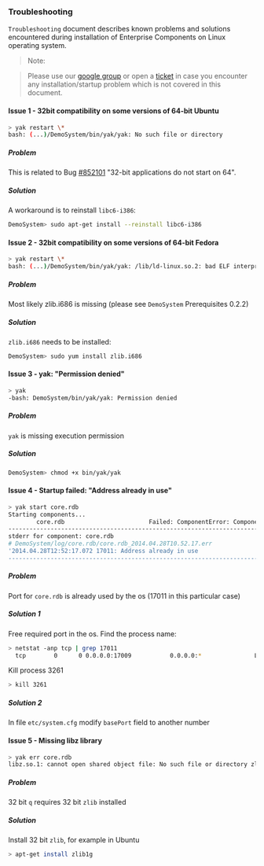 <!-----------  https://github.com/exxeleron/enterprise-components/edit/master/tutorial/Troubleshooting_linux.md ------>

###                                           **Troubleshooting**

<!--------------------------------------------------------------------------------------------------------------------->
`Troubleshooting` document describes known problems and solutions encountered during installation of Enterprise 
Components on Linux operating system.

> Note:
  
> Please use our [google group](https://groups.google.com/d/forum/exxeleron) 
or open a [ticket](https://github.com/exxeleron/enterprise-components/issues) 
in case you encounter any installation/startup problem which is not covered in this document.


<!--------------------------------------------------------------------------------------------------------------------->
#### Issue 1 - 32bit compatibility on some versions of 64-bit Ubuntu
```bash
> yak restart \*
bash: (...)/DemoSystem/bin/yak/yak: No such file or directory
```

##### Problem
This is related to Bug [#852101](https://bugs.launchpad.net/ubuntu/+source/ia32-libs/+bug/852101) "32-bit applications do not start on 64".
 
##### Solution
A workaround is to reinstall `libc6-i386`:

```bash
DemoSystem> sudo apt-get install --reinstall libc6-i386
```
  
  
<!--------------------------------------------------------------------------------------------------------------------->
#### Issue 2 - 32bit compatibility on some versions of 64-bit Fedora
```bash
> yak restart \*
bash: (...)/DemoSystem/bin/yak/yak: /lib/ld-linux.so.2: bad ELF interpreter: No such file or directory
```

##### Problem
Most likely zlib.i686 is missing (please see `DemoSystem` Prerequisites 0.2.2) 
 
##### Solution
`zlib.i686` needs to be installed:

```bash
DemoSystem> sudo yum install zlib.i686
```


<!--------------------------------------------------------------------------------------------------------------------->
#### Issue 3 - yak: "Permission denied"
```bash
> yak
-bash: DemoSystem/bin/yak/yak: Permission denied
```

##### Problem
`yak` is missing execution permission

##### Solution
```bash
DemoSystem> chmod +x bin/yak/yak
```


<!--------------------------------------------------------------------------------------------------------------------->
#### Issue 4 - Startup failed: "Address already in use"
```bash
> yak start core.rdb
Starting components...
        core.rdb                        Failed: ComponentError: Component core.rdb finished prematurely with code 1
--------------------------------------------------------------------------------
stderr for component: core.rdb
# DemoSystem/log/core.rdb/core.rdb_2014.04.28T10.52.17.err
'2014.04.28T12:52:17.072 17011: Address already in use
--------------------------------------------------------------------------------
```

##### Problem
Port for `core.rdb` is already used by the os (17011 in this particular case)

##### Solution 1
Free required port in the os. Find the process name: 

```bash
> netstat -anp tcp | grep 17011
  tcp        0      0 0.0.0.0:17009           0.0.0.0:*               LISTEN      3261/q        
```

Kill process 3261

```bash
> kill 3261 
```

##### Solution 2 
In file `etc/system.cfg` modify `basePort` field to another number
  
  
<!--------------------------------------------------------------------------------------------------------------------->
#### Issue 5 - Missing libz library
```bash
> yak err core.rdb
libz.so.1: cannot open shared object file: No such file or directory zlib
```

##### Problem
32 bit `q` requires 32 bit `zlib` installed 

##### Solution
Install 32 bit `zlib`, for example in Ubuntu

```bash
> apt-get install zlib1g
```

<!--------------------------------------------------------------------------------------------------------------------->
